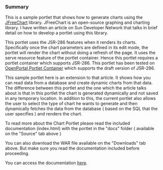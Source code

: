 ### Summary ###

This is a sample portlet that shows how to generate charts using the [JFreeChart](http://www.jfree.org/jfreechart/) library. JFreeChart is an open-source graphing and charting library. I have written an article on Sun Developer Network that talks in brief detail on how to develop a portlet using this library.

This portlet uses the JSR-286 features when it renders its charts. Specifically once the chart parameters are defined in its edit mode, the portlet will render the chart without doing a refresh of the page. It uses the serve resource feature of the portlet container. Hence this portlet requires a portlet container which supports JSR-286. This portlet has been tested on [OpenPortal Portlet Container](http://portlet-container.dev.java.net/) which supports the draft version of JSR-286.

This sample portlet here is an extension to that article. It shows how you can read data from a database and create dynamic charts from that data. The difference between this portlet and the one which the article talks about is that in this portlet the chart is generated dynamically and not saved in any temporary location. In addition to this, the current portlet also allows the user to select the type of chart he wants to generate and then dynamically fetches the data from the database ( based on the SQL that the user specifies ) and renders the chart.


To read more about the Chart Portlet please read the included documentation (index.html) with the portlet in the "docs" folder ( available on the "Source" tab above )

You can also download the WAR file available on the "Downloads" tab above. But make sure you read the documentation included before proceeding.

You can access the documentation [here](http://bevy.googlecode.com/svn/trunk/JavaEE/Portlets/Jsr286ChartPortlet/docs/index.html).